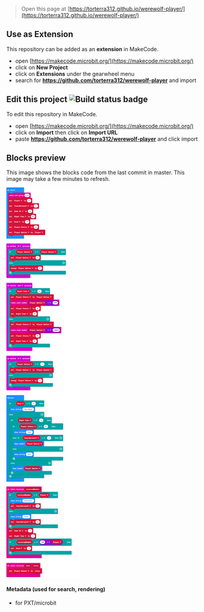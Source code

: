 
> Open this page at [https://torterra312.github.io/werewolf-player/](https://torterra312.github.io/werewolf-player/)

## Use as Extension

This repository can be added as an **extension** in MakeCode.

* open [https://makecode.microbit.org/](https://makecode.microbit.org/)
* click on **New Project**
* click on **Extensions** under the gearwheel menu
* search for **https://github.com/torterra312/werewolf-player** and import

## Edit this project ![Build status badge](https://github.com/torterra312/werewolf-player/workflows/MakeCode/badge.svg)

To edit this repository in MakeCode.

* open [https://makecode.microbit.org/](https://makecode.microbit.org/)
* click on **Import** then click on **Import URL**
* paste **https://github.com/torterra312/werewolf-player** and click import

## Blocks preview

This image shows the blocks code from the last commit in master.
This image may take a few minutes to refresh.

![A rendered view of the blocks](https://github.com/torterra312/werewolf-player/raw/master/.github/makecode/blocks.png)

#### Metadata (used for search, rendering)

* for PXT/microbit
<script src="https://makecode.com/gh-pages-embed.js"></script><script>makeCodeRender("{{ site.makecode.home_url }}", "{{ site.github.owner_name }}/{{ site.github.repository_name }}");</script>
